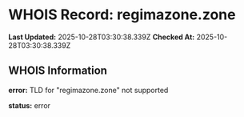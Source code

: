 # WHOIS Record: regimazone.zone

**Last Updated:** 2025-10-28T03:30:38.339Z
**Checked At:** 2025-10-28T03:30:38.339Z

## WHOIS Information

**error:** TLD for "regimazone.zone" not supported

**status:** error

